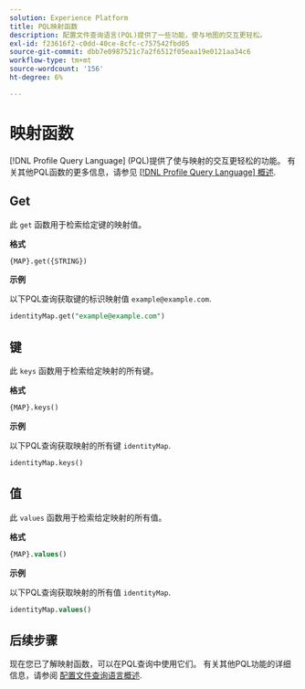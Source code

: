 ```yaml
---
solution: Experience Platform
title: PQL映射函数
description: 配置文件查询语言(PQL)提供了一些功能，使与地图的交互更轻松。
exl-id: f23616f2-c0dd-40ce-8cfc-c757542fbd05
source-git-commit: dbb7e0987521c7a2f6512f05eaa19e0121aa34c6
workflow-type: tm+mt
source-wordcount: '156'
ht-degree: 6%

---
```


# 映射函数

[!DNL Profile Query Language] (PQL)提供了使与映射的交互更轻松的功能。 有关其他PQL函数的更多信息，请参见 [[!DNL Profile Query Language] 概述](./overview.md).

## Get

此 `get` 函数用于检索给定键的映射值。

**格式**

```sql
{MAP}.get({STRING})
```

**示例**

以下PQL查询获取键的标识映射值 `example@example.com`.

```sql
identityMap.get("example@example.com")
```

## 键

此 `keys` 函数用于检索给定映射的所有键。

**格式**

```sql
{MAP}.keys()
```

**示例**

以下PQL查询获取映射的所有键 `identityMap`.

```sql
identityMap.keys()
```

## 值

此 `values` 函数用于检索给定映射的所有值。

**格式**

```sql
{MAP}.values()
```

**示例**

以下PQL查询获取映射的所有值 `identityMap`.

```sql
identityMap.values()
```

## 后续步骤

现在您已了解映射函数，可以在PQL查询中使用它们。 有关其他PQL功能的详细信息，请参阅 [配置文件查询语言概述](./overview.md).
